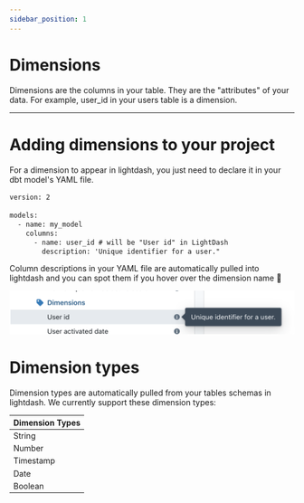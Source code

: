```yaml
---
sidebar_position: 1
---
```


# Dimensions

Dimensions are the columns in your table. They are the "attributes" of your data. For example, user_id in your users table is a dimension.

---

# Adding dimensions to your project

For a dimension to appear in lightdash, you just need to declare it in your dbt model's YAML file.

```
version: 2

models:
  - name: my_model
    columns:
      - name: user_id # will be "User id" in LightDash
        description: 'Unique identifier for a user."
```

Column descriptions in your YAML file are automatically pulled into lightdash and you can spot them if you hover over the dimension name 👀

![screenshot-column-descriptions](assets/screenshot-column-descriptions.png)

# Dimension types

Dimension types are automatically pulled from your tables schemas in lightdash. We currently support these dimension types:

| Dimension Types |
| --------------- |
| String          |
| Number          |
| Timestamp       |
| Date            |
| Boolean         |

